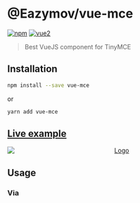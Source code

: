 # @Eazymov/vue-mce

[![npm](https://img.shields.io/npm/v/@deveodk/vue-tinymce.svg)](https://www.npmjs.com/package/@deveodk/vue-tinymce) [![vue2](https://img.shields.io/badge/vue-2.x-brightgreen.svg)](https://vuejs.org/)

> Best VueJS component for TinyMCE

## Installation

```bash
npm install --save vue-mce
```
or
```bash
yarn add vue-mce
```

## [Live example](https://codepen.io/Eazymov/full/MEzGYv/)

<p align="center"><a href="https://codepen.io/Eazymov/full/MEzGYv/"><img alt="Logo" src="http://res.cloudinary.com/dbkd5ucah/image/upload/v1508395086/%D0%A1%D0%BD%D0%B8%D0%BC%D0%BE%D0%BA_ycxfpq.png" style="display: block; margin: 0 auto;" /></a></p>

## Usage

### Via <script /> tag:
Include it into your html code **after** script that includes Vue.js and tinymce
```html
<script src="https://cdn.jsdelivr.net/gh/Eazymov/vue-mce@1.0.0/dist/vue-mce.js"></script>
```

### Via es6 module system:
```javascript
import Vue from 'vue';
import VueMce from 'vue-mce';

Vue.use(VueMce);

/* That's it! */
```
